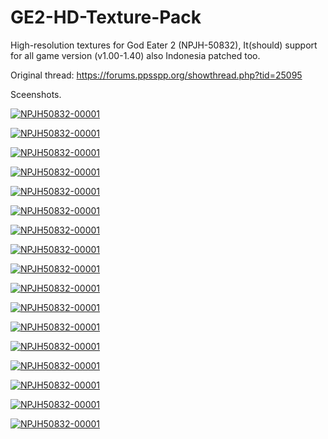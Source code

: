 # GE2-HD-Texture-Pack

High-resolution textures for God Eater 2 (NPJH-50832), It(should) support for all game version (v1.00-1.40) also Indonesia patched too.

Original thread:
https://forums.ppsspp.org/showthread.php?tid=25095

Sceenshots.

<a href="https://ibb.co/yqqv1zZ"><img src="https://i.ibb.co/FzzZMQy/NPJH50832-00002.jpg" alt="NPJH50832-00001" border="0"></a>

<a href="https://ibb.co/wzDVDkg"><img src="https://i.ibb.co/DR3h3JW/NPJH50832-00003.jpg" alt="NPJH50832-00001" border="0"></a>

<a href="https://ibb.co/LhHm30m"><img src="https://i.ibb.co/WpjZLHZ/NPJH50832-00005.jpg" alt="NPJH50832-00001" border="0"></a>

<a href="https://ibb.co/5KGYGCf"><img src="https://i.ibb.co/6XrvrGf/NPJH50832-00006.jpg" alt="NPJH50832-00001" border="0"></a>

<a href="https://ibb.co/9rPdTd8"><img src="https://i.ibb.co/crqsFsg/NPJH50832-00011.jpg" alt="NPJH50832-00001" border="0"></a>

<a href="https://ibb.co/Drmyc4j"><img src="https://i.ibb.co/LNBWjSs/NPJH50832-00012.jpg" alt="NPJH50832-00001" border="0"></a>

<a href="https://ibb.co/q9WXrzm"><img src="https://i.ibb.co/jGWBrd3/NPJH50832-00013.jpg" alt="NPJH50832-00001" border="0"></a>

<a href="https://ibb.co/GthrMg7"><img src="https://i.ibb.co/QC5xHs9/NPJH50832-00016.jpg" alt="NPJH50832-00001" border="0"></a>

<a href="https://ibb.co/1984JWc"><img src="https://i.ibb.co/64gqJCQ/NPJH50832-00017.jpg" alt="NPJH50832-00001" border="0"></a>

<a href="https://ibb.co/GWDxmtT"><img src="https://i.ibb.co/fkW1Jnv/NPJH50832-00018.jpg" alt="NPJH50832-00001" border="0"></a>

<a href="https://ibb.co/sw8RZ1g"><img src="https://i.ibb.co/bBcmkv6/NPJH50832-00019.jpg" alt="NPJH50832-00001" border="0"></a>

<a href="https://ibb.co/rFJfgNY"><img src="https://i.ibb.co/ckdXPV0/NPJH50832-00020.jpg" alt="NPJH50832-00001" border="0"></a>

<a href="https://ibb.co/9WV8MG8"><img src="https://i.ibb.co/1TdvSbv/NPJH50832-00021.jpg" alt="NPJH50832-00001" border="0"></a>

<a href="https://ibb.co/n6xdQsh"><img src="https://i.ibb.co/4Khv4ZB/NPJH50832-00025.jpg" alt="NPJH50832-00001" border="0"></a>

<a href="https://ibb.co/930VznX"><img src="https://i.ibb.co/84wdTM3/NPJH50832-00029.jpg" alt="NPJH50832-00001" border="0"></a>

<a href="https://ibb.co/c36phFv"><img src="https://i.ibb.co/nm7VMc0/NPJH50832-00030.jpg" alt="NPJH50832-00001" border="0"></a>

<a href="https://ibb.co/85sdg55"><img src="https://i.ibb.co/DCW8fCC/NPJH50832-00031.jpg" alt="NPJH50832-00001" border="0"></a>
